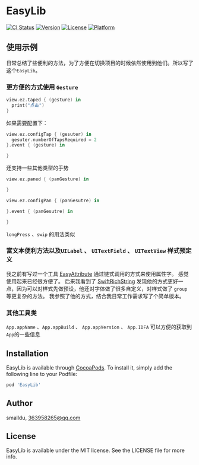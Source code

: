 # EasyLib

[![CI Status](https://img.shields.io/travis/smalldu/EasyLib.svg?style=flat)](https://travis-ci.org/smalldu/EasyLib)
[![Version](https://img.shields.io/cocoapods/v/EasyLib.svg?style=flat)](https://cocoapods.org/pods/EasyLib)
[![License](https://img.shields.io/cocoapods/l/EasyLib.svg?style=flat)](https://cocoapods.org/pods/EasyLib)
[![Platform](https://img.shields.io/cocoapods/p/EasyLib.svg?style=flat)](https://cocoapods.org/pods/EasyLib)

## 使用示例

日常总结了些便利的方法，为了方便在切换项目的时候依然使用到他们。所以写了这个`EasyLib`。 

### 更方便的方式使用 `Gesture`

```swift
view.ez.taped { (gesture) in
  print("点击")
}
```

如果需要配置下： 

```swift
view.ez.configTap { (gesuter) in
  gesuter.numberOfTapsRequired = 2
}.event { (gesture) in

}
```

还支持一些其他类型的手势 

```swift
view.ez.paned { (panGesture) in

}

view.ez.configPan { (panGesutre) in

}.event { (panGesutre) in

}
```
`longPress` 、`swip` 的用法类似 

### 富文本便利方法以及`UILabel` 、 `UITextField` 、 `UITextView` 样式预定义

我之前有写过一个工具 [EasyAttribute](https://github.com/smalldu/EasyAttribute) 通过链式调用的方式来使用属性字。 感觉使用起来已经很方便了。
后来我看到了 [SwiftRichString](https://github.com/malcommac/SwiftRichString) 发现他的方式更好一点，因为可以对样式先做预设，他还对字体做了很多自定义，对样式做了 `group` 等更复杂的方法。
我参照了他的方式，结合我日常工作需求写了个简单版本。



### 其他工具类 

`App.appName` 、`App.appBuild` 、 `App.appVersion` 、 `App.IDFA` 可以方便的获取到`App`的一些信息 










## Installation

EasyLib is available through [CocoaPods](https://cocoapods.org). To install
it, simply add the following line to your Podfile:

```ruby
pod 'EasyLib'
```

## Author

smalldu, 363958265@qq.com

## License

EasyLib is available under the MIT license. See the LICENSE file for more info.
